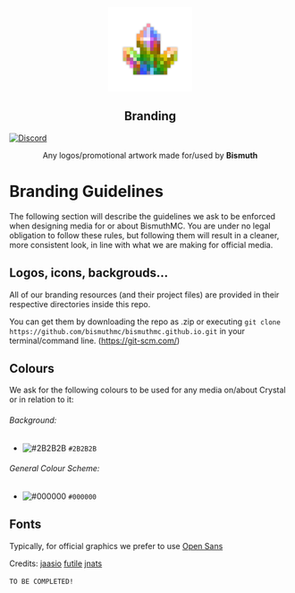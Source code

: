 <p align="center">
  <a href="https://bismuth.rocks">
    <img src="https://github.com/bismuthmc/branding/blob/main/logos/bismuth%20on%20white%20bg%20shadow%20rounded.png?raw=true" alt="Logo" width="150" height="150">
  </a>
</p>
<p align="center"> 
<h2 align="center"> Branding </h2>
</p>
<a href="https://discord.gg/qHSq4EQuAk"><img alt="Discord" src="https://img.shields.io/discord/825473796227858482?color=blue&label=Discord&logo=Discord&logoColor=white"?link=https://discord.gg/qHSq4EQuAk&link=https://discord.gg/qHSq4EQuAk> </p></a>
<p align="center"> Any logos/promotional artwork made for/used by <b>Bismuth</b> </p>

# Branding Guidelines

The following section will describe the guidelines we ask to be enforced when designing media for or about BismuthMC. You are under no legal obligation to follow these rules, but following them will result in a cleaner, more consistent look, in line with what we are making for official media.

## Logos, icons, backgrouds...

All of our branding resources (and their project files) are provided in their respective directories inside this repo. 

You can get them by downloading the repo as .zip or executing `git clone https://github.com/bismuthmc/bismuthmc.github.io.git` in your terminal/command line. (https://git-scm.com/)

## Colours

We ask for the following colours to be used for any media on/about Crystal or in relation to it: 
 
###### Background: 

- ![#2B2B2B](https://via.placeholder.com/15/2B2B2B/000000?text=+) `#2B2B2B`

###### General Colour Scheme:

- ![#000000](https://via.placeholder.com/15/000000/000000?text=+) `#000000`


## Fonts

Typically, for official graphics we prefer to use [Open Sans](https://github.com/googlefonts/opensans)

Credits:
[jaasio](https://github.com/jaasio)
[futile](https://github.com/nickdotzip)
[jnats](https://github.com/jnats)


```TO BE COMPLETED!```


